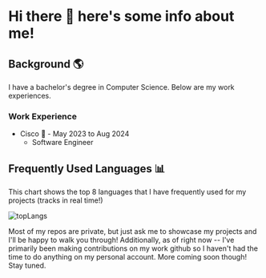# Hi there 👋 here's some info about me!

## Background 🌎

I have a bachelor's degree in Computer Science. Below are my work experiences.


### Work Experience

- Cisco 📶 - May 2023 to Aug 2024
  - Software Engineer

## Frequently Used Languages 📊
This chart shows the top 8 languages that I have frequently used for my projects (tracks in real time!)

![topLangs](https://github-readme-stats-ochre-zeta.vercel.app/api/top-langs/?username=jtolentino1&hide_title=true&layout=compact&card_width=400&langs_count=8&exclude_repo=SENG300-Iteration3&hide=html,css)

Most of my repos are private, but just ask me to showcase my projects and I'll be happy to walk you through! Additionally, as of right now -- I've primarily been making contributions on my work github so I haven't had the time to do anything on my personal account. More coming soon though! Stay tuned.
